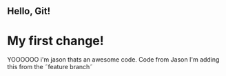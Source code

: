 ## Hello, Git!
# My first change!
YOOOOOO i'm jason thats an awesome code.
Code from Jason
I'm adding this from the ˜feature branch˜
